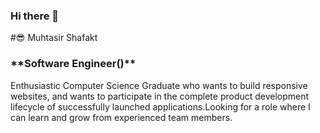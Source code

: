 ### Hi there 👋
#😎 Muhtasir Shafakt 

<h3>**Software Engineer()**</h3> 
Enthusiastic Computer Science Graduate who wants to build responsive websites, and wants to participate in the complete product development lifecycle of successfully launched applications.Looking for a role where I can learn and grow from experienced team members.





<!--
**shafkat63/shafkat63** is a ✨ _special_ ✨ repository because its `README.md` (this file) appears on your GitHub profile.

Here are some ideas to get you started:

- 🔭 I’m currently working on ...
- 🌱 I’m currently learning ...
- 👯 I’m looking to collaborate on ...
- 🤔 I’m looking for help with ...
- 💬 Ask me about ...
- 📫 How to reach me: ...
- 😄 Pronouns: ...
- ⚡ Fun fact: ...
-->
